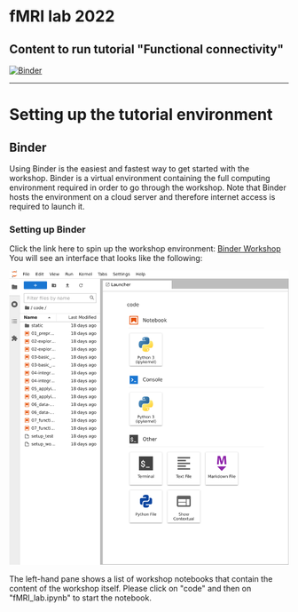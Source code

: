 # fMRI lab 2022

## Content to run tutorial "Functional connectivity"
[![Binder](https://mybinder.org/badge_logo.svg)](https://mybinder.org/v2/gh/dr-xenia/fmri_lab/HEAD)

---
# Setting up the tutorial environment

## Binder

Using Binder is the easiest and fastest way to get started with the workshop. Binder is a virtual environment containing the full computing environment required in order to go through the workshop. Note that Binder hosts the environment on a cloud server and therefore internet access is required to launch it.

### Setting up Binder


Click the link here to spin up the workshop environment: [Binder Workshop](https://mybinder.org/v2/gh/carpentries-incubator/SDC-BIDS-fMRI/gh-pages?urlpath=lab/tree/code)
You will see an interface that looks like the following:

![JupyterHub](./fig/jupyterhub.png)

The left-hand pane shows a list of workshop notebooks that contain the content of the workshop itself. Please click on "code" and then on "fMRI_lab.ipynb" to start the notebook. 
